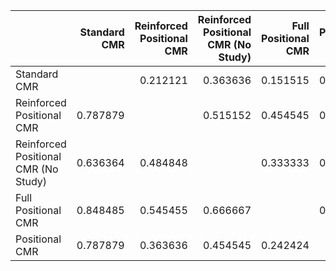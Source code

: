 |                                      |   Standard CMR |   Reinforced Positional CMR |   Reinforced Positional CMR (No Study) |   Full Positional CMR |   Positional CMR |
|:-------------------------------------|---------------:|----------------------------:|---------------------------------------:|----------------------:|-----------------:|
| Standard CMR                         |                |                    0.212121 |                               0.363636 |              0.151515 |         0.212121 |
| Reinforced Positional CMR            |       0.787879 |                             |                               0.515152 |              0.454545 |         0.636364 |
| Reinforced Positional CMR (No Study) |       0.636364 |                    0.484848 |                                        |              0.333333 |         0.545455 |
| Full Positional CMR                  |       0.848485 |                    0.545455 |                               0.666667 |                       |         0.757576 |
| Positional CMR                       |       0.787879 |                    0.363636 |                               0.454545 |              0.242424 |                  |